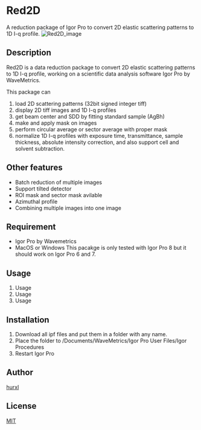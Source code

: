# Red2D
A reduction package of Igor Pro to convert 2D elastic scattering patterns to 1D I-q profile.
![Red2D_image](https://user-images.githubusercontent.com/52224108/60145474-1d91e280-9801-11e9-891f-739cd63bf8f3.png)


## Description

Red2D is a data reduction package to convert 2D elastic scattering patterns to 1D I-q profile, working on a scientific data analysis software Igor Pro by WaveMetrics.

This package can
1) load 2D scattering patterns (32bit signed integer tiff)
2) display 2D tiff images and 1D I-q profiles
3) get beam center and SDD by fitting standard sample (AgBh)
4) make and apply mask on images
5) perform circular average or sector average with proper mask
6) normalize 1D I-q profiles with exposure time, transmittance, sample thickness, absolute intensity correction, and also support cell and solvent subtraction.


## Other features

- Batch reduction of multiple images
- Support tilted detector
- ROI mask and sector mask avilable
- Azimuthal profile
- Combining multiple images into one image


## Requirement

- Igor Pro by Wavemetrics
- MacOS or Windows
This pacakge is only tested with Igor Pro 8 but it should work on Igor Pro 6 and 7.

## Usage

1. Usage
2. Usage
3. Usage

## Installation

1. Download all ipf files and put them in a folder with any name.
2. Place the folder to /Documents/WaveMetrics/Igor Pro User Files/Igor Procedures
3. Restart Igor Pro


## Author

[hurxl](https://www.shibayamalab.issp.u-tokyo.ac.jp/li-xiang)

## License

[MIT](http://b4b4r07.mit-license.org)
